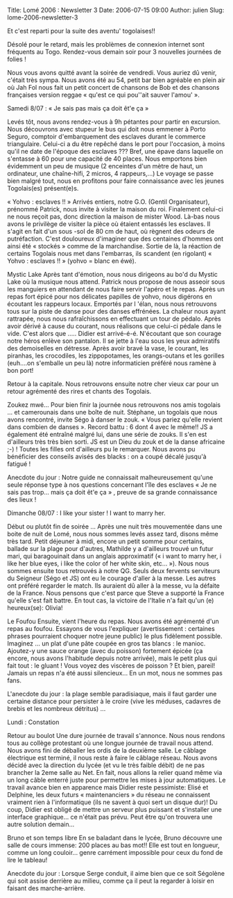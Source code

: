 Title: Lomé 2006 : Newsletter 3
Date: 2006-07-15 09:00
Author: julien
Slug: lome-2006-newsletter-3

Et c'est reparti pour la suite des aventu' togolaises!!

</p>
Désolé pour le retard, mais les problèmes de connexion internet sont
fréquents au Togo. Rendez-vous demain soir pour 3 nouvelles journées de
folies !

</p>
Nous vous avons quitté avant la soirée de vendredi. Vous auriez dû
venir, c'était très sympa. Nous avons été au 54, petit bar bien agréable
en plein air où Jah Fol nous fait un petit concert de chansons de Bob et
des chansons françaises version reggae « qu'est ce qui pou''ait sauver
l'amou' ».

</p>
Samedi 8/07 : « Je sais pas mais ça doit êt'e ça »

</p>
Levés tôt, nous avons rendez-vous à 9h pétantes pour partir en
excursion. Nous découvrons avec stupeur le bus qui doit nous emmener à
Porto Seguro, comptoir d'embarquement des esclaves durant le commerce
triangulaire. Celui-ci a du être repêché dans le port pour l'occasion, à
moins qu'il ne date de l'époque des esclaves ??? Bref, une épave dans
laquelle on s'entasse à 60 pour une capacité de 40 places. Nous
emportons bien évidemment un peu de musique (2 enceintes d'un mètre de
haut, un ordinateur, une chaîne-hifi, 2 micros, 4 rappeurs,...) Le
voyage se passe bien malgré tout, nous en profitons pour faire
connaissance avec les jeunes Togolais(es) présent(e)s.

</p>
« Yohvo : esclaves !! »  
Arrivés entiers, notre G.O. (Gentil Organisateur), prénommé Patrick,
nous invite à visiter la maison du roi. Finalement celui-ci ne nous
reçoit pas, donc direction la maison de mister Wood. Là-bas nous avons
le privilège de visiter la pièce où étaient entassés les esclaves. Il
s'agit en fait d'un sous -sol de 80 cm de haut, où règnent des odeurs de
putréfaction. C'est douloureux d'imaginer que des centaines d'hommes ont
ainsi été « stockés » comme de la marchandise. Sortie de là, la réaction
de certains Togolais nous met dans l'embarras, ils scandent (en
rigolant) « Yohvo : esclaves !! » (yohvo = blanc en éwé).

</p>
Mystic Lake  
Après tant d'émotion, nous nous dirigeons au bo'd du Mystic Lake où la
musique nous attend. Patrick nous propose de nous asseoir sous les
manguiers en attendant de nous faire servir l'apéro et le repas. Après
un repas fort épicé pour nos délicates papilles de yohvo, nous digérons
en écoutant les rappeurs locaux. Emportés par l 'élan, nous nous
retrouvons tous sur la piste de danse pour des danses effrénées. La
chaleur nous ayant rattrapée, nous nous rafraîchissons en effectuant un
tour de pédalo. Après avoir dérivé à cause du courant, nous réalisons
que celui-ci pédale dans le vide. C'est alors que ..... Didier est
arrivé-é-é. N'écoutant que son courage notre héros enlève son pantalon.
Il se jette à l'eau sous les yeux admiratifs des demoiselles en
détresse. Après avoir bravé la vase, le courant, les piranhas, les
crocodiles, les zippopotames, les orangs-outans et les gorilles
(euh....on s'emballe un peu là) notre informaticien préféré nous ramène
à bon port!

</p>
Retour à la capitale.  
Nous retrouvons ensuite notre cher vieux car pour un retour agrémenté
des rires et chants des Togolais.

</p>
Zoukez mwé...  
Pour bien finir la journée nous retrouvons nos amis togolais ... et
camerounais dans une boîte de nuit. Stéphane, un togolais que nous avons
rencontré, invite Ségo à danser le zouk. « Vous pariez qu'elle revient
dans combien de danses ». Record battu : 6 dont 4 avec le même!! JS a
également été entraîné malgré lui, dans une série de zouks. Il s'en est
d'ailleurs très très bien sorti. JS est un Dieu du zouk et de la danse
africaine ;-) ! Toutes les filles ont d'ailleurs pu le remarquer. Nous
avons pu bénéficier des conseils avisés des blacks : on a coupé décalé
jusqu'à fatigué !

</p>
Anecdote du jour :  
Notre guide ne connaissait malheureusement qu'une seule réponse type à
nos questions concernant l'île des esclaves « Je ne sais pas trop...
mais ça doit êt'e ça » , preuve de sa grande connaissance des lieux !

</p>
Dimanche 08/07 : I like your sister ! I want to marry her.

</p>
Début ou plutôt fin de soirée ...  
Après une nuit très mouvementée dans une boite de nuit de Lomé, nous
nous sommes levés assez tard, disons même très tard. Petit déjeuner à
midi, encore un petit somme pour certains, ballade sur la plage pour
d'autres, Mathilde y a d'ailleurs trouvé un futur mari, qui baragouinait
dans un anglais approximatif (« i want to marry her, i like her blue
eyes, i like the color of her white skin, etc... »). Nous nous sommes
ensuite tous retrouvés à notre QG. Seuls deux fervents serviteurs du
Seigneur (Ségo et JS) ont eu le courage d'aller à la messe. Les autres
ont préféré regarder le match. Ils auraient dû aller à la messe, vu la
défaite de la France. Nous pensons que c'est parce que Steve a supporté
la France qu'elle s'est fait battre. En tout cas, la victoire de
l'Italie n'a fait qu'un (e) heureux(se): Olivia!

</p>
Le Foufou  
Ensuite, vient l'heure du repas. Nous avons été agrémenté d'un repas au
foufou. Essayons de vous l'expliquer (avertissement : certaines phrases
pourraient choquer notre jeune public) le plus fidèlement possible.
Imaginez ... un plat d'une pâte coupée en gros tas blancs : le manioc.
Ajoutez-y une sauce orange (avec du poisson) fortement épicée (ça
encore, nous avons l'habitude depuis notre arrivée), mais le petit plus
qui fait tout : le gluant ! Vous voyez des viscères de poisson ? Et
bien, pareil! Jamais un repas n'a été aussi silencieux... En un mot,
nous ne sommes pas fans.

</p>
L'anecdote du jour : la plage semble paradisiaque, mais il faut garder
une certaine distance pour persister à le croire (vive les méduses,
cadavres de brebis et les nombreux détritus) ...

</p>
Lundi : Constation

</p>
Retour au boulot  
Une dure journée de travail s'annonce. Nous nous rendons tous au collège
protestant où une longue journée de travail nous attend. Nous avons fini
de déballer les ordis de la deuxième salle. Le câblage électrique est
terminé, il nous reste à faire le câblage réseau. Nous avons décidé avec
la direction du lycée (et vu le très faible débit) de ne pas brancher la
2eme salle au Net. En fait, nous allons la relier quand même via un long
câble enterré juste pour permettre les mises à jour automatiques. Le
travail avance bien en apparence mais Didier reste pessimiste: Elisé et
Delphine, les deux futurs « maintenanciers » du réseau ne connaissent
vraiment rien à l'informatique (ils ne savent à quoi sert un disque
dur)! Du coup, Didier est obligé de mettre un serveur plus puissant et
s'installer une interface graphique... ce n'était pas prévu. Peut être
qu'on trouvera une autre solution demain...

</p>
Bruno et son temps libre  
En se baladant dans le lycée, Bruno découvre une salle de cours immense:
200 places au bas mot!! Elle est tout en longueur, comme un long
couloir... genre carrément impossible pour ceux du fond de lire le
tableau!

</p>
Anecdote du jour : Lorsque Serge conduit, il aime bien que ce soit
Ségolène qui soit assise derrière au milieu, comme ça il peut la
regarder à loisir en faisant des marche-arrière.

</p>

